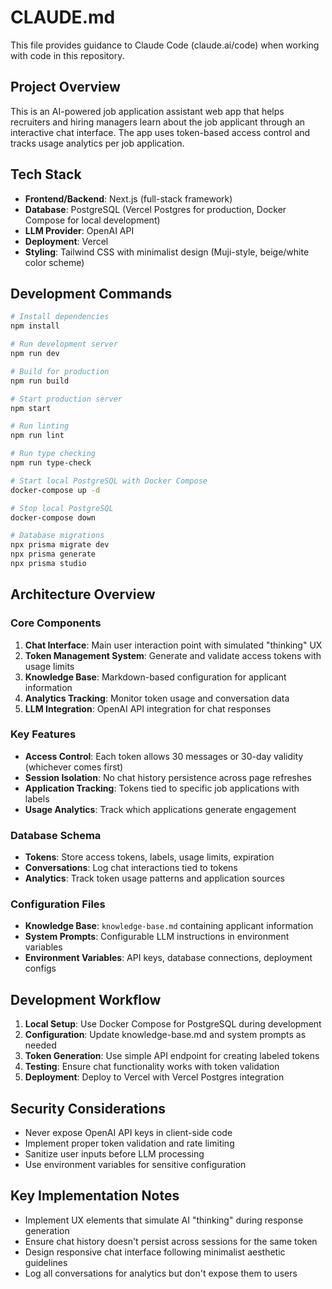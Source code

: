 # CLAUDE.md

This file provides guidance to Claude Code (claude.ai/code) when working with code in this repository.

## Project Overview
This is an AI-powered job application assistant web app that helps recruiters and hiring managers learn about the job applicant through an interactive chat interface. The app uses token-based access control and tracks usage analytics per job application.

## Tech Stack
- **Frontend/Backend**: Next.js (full-stack framework)
- **Database**: PostgreSQL (Vercel Postgres for production, Docker Compose for local development)
- **LLM Provider**: OpenAI API
- **Deployment**: Vercel
- **Styling**: Tailwind CSS with minimalist design (Muji-style, beige/white color scheme)

## Development Commands

```bash
# Install dependencies
npm install

# Run development server
npm run dev

# Build for production
npm run build

# Start production server
npm start

# Run linting
npm run lint

# Run type checking
npm run type-check

# Start local PostgreSQL with Docker Compose
docker-compose up -d

# Stop local PostgreSQL
docker-compose down

# Database migrations
npx prisma migrate dev
npx prisma generate
npx prisma studio
```

## Architecture Overview

### Core Components
1. **Chat Interface**: Main user interaction point with simulated "thinking" UX
2. **Token Management System**: Generate and validate access tokens with usage limits
3. **Knowledge Base**: Markdown-based configuration for applicant information
4. **Analytics Tracking**: Monitor token usage and conversation data
5. **LLM Integration**: OpenAI API integration for chat responses

### Key Features
- **Access Control**: Each token allows 30 messages or 30-day validity (whichever comes first)
- **Session Isolation**: No chat history persistence across page refreshes
- **Application Tracking**: Tokens tied to specific job applications with labels
- **Usage Analytics**: Track which applications generate engagement

### Database Schema
- **Tokens**: Store access tokens, labels, usage limits, expiration
- **Conversations**: Log chat interactions tied to tokens
- **Analytics**: Track token usage patterns and application sources

### Configuration Files
- **Knowledge Base**: `knowledge-base.md` containing applicant information
- **System Prompts**: Configurable LLM instructions in environment variables
- **Environment Variables**: API keys, database connections, deployment configs

## Development Workflow
1. **Local Setup**: Use Docker Compose for PostgreSQL during development
2. **Configuration**: Update knowledge-base.md and system prompts as needed
3. **Token Generation**: Use simple API endpoint for creating labeled tokens
4. **Testing**: Ensure chat functionality works with token validation
5. **Deployment**: Deploy to Vercel with Vercel Postgres integration

## Security Considerations
- Never expose OpenAI API keys in client-side code
- Implement proper token validation and rate limiting
- Sanitize user inputs before LLM processing
- Use environment variables for sensitive configuration

## Key Implementation Notes
- Implement UX elements that simulate AI "thinking" during response generation
- Ensure chat history doesn't persist across sessions for the same token
- Design responsive chat interface following minimalist aesthetic guidelines
- Log all conversations for analytics but don't expose them to users